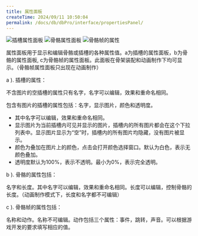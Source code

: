 ```yaml
---
title: 属性面板
createTime: 2024/09/11 10:50:04
permalink: /docs/db/dbPro/interface/propertiesPanel/
---
```


![插槽属性面板](p1.png) ![骨骼属性面板](p2.png) ![骨骼帧的属性](p3.png)

属性面板用于显示和编辑骨骼或插槽的各种属性值。a为插槽的属性面板，b为骨骼的属性面板, c为骨骼帧的属性面板。此面板在骨架装配和动画制作下均可显示。（骨骼帧属性面板只出现在动画制作）

a ). 插槽的属性：

不含图片的空插槽的属性只有名字，名字可以编辑，效果和重命名相同。

包含有图片的插槽的属性包括：名字，显示图片，颜色和透明度。
* 其中名字可以编辑，效果和重命名相同。
* 显示图片为当前插槽内可见并显示的图片，插槽内的所有图片都会在这个下拉列表中。显示图片显示为“空”时，插槽内的所有图片均隐藏，没有图片被显示。
* 颜色为叠加在图片上的颜色，点击会打开颜色选择窗口。默认为白色，表示无颜色叠加。
* 透明度默认为100%，表示不透明。最小为0%，表示完全透明。

b ). 骨骼的属性包括：

名字和长度。其中名字可以编辑，效果和重命名相同。长度可以编辑，控制骨骼的长度。（动画制作模式下，长度和名字都不可编辑）

c ). 骨骼帧的属性包括：

名称和动作。名称不可编辑。动作包括三个属性：事件，跳转，声音。可以根据游戏开发的要求填写相应的值。







